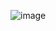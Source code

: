 ![image](https://github.com/satyamjaysawal/JavaServletJspStrutsSpringHibernateProjectExamples/assets/108862706/b52e8445-8418-4f8e-9585-3f478b7f0c6d)
